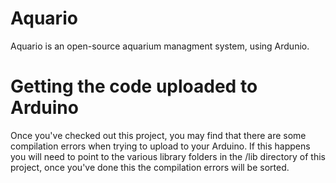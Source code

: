 # Aquario

Aquario is an open-source aquarium managment system, using Ardunio.

# Getting the code uploaded to Arduino

Once you've checked out this project, you may find that there are some compilation errors when trying to upload to your Arduino. If this happens you will need to point to the various library folders in the /lib directory of this project, once you've done this the compilation errors will be sorted.
